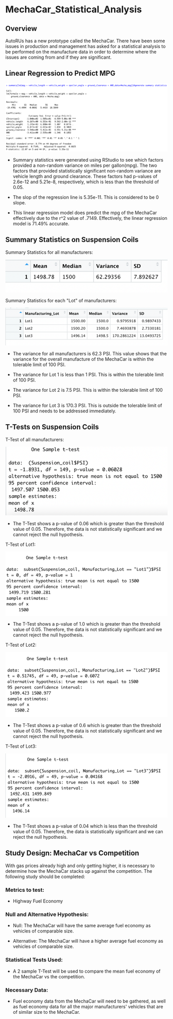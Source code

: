 # MechaCar_Statistical_Analysis

## Overview

 AutoRUs has a new prototype called the MechaCar.  There have been some issues in production and management has asked for a statistical analysis to be performed on the manufacture data in order to determine where the issues are coming from and if they are significant.

## Linear Regression to Predict MPG

![This is an image](https://github.com/JDBrowder523/MechaCar_Statistical_Analysis/blob/main/Images/D1_Summary_Stats_Mecha_mpg.png)

 - Summary statistics were generated using RStudio to see which factors provided a non-random variance on miles per gallon(mpg).  The two factors that provided statistically significant non-random variance are vehicle length and ground clearance.  These factors had p-values of 2.6e-12 and 5.21e-8, respectively, which is less than the threshold of 0.05. 

 - The slop of the regression line is 5.35e-11.  This is considered to be 0 slope.

 - This linear regression model does predict the mpg of the MechaCar effectively due to the r^2 value of .7149. Effectively, the linear regression model is 71.49% accurate.

## Summary Statistics on Suspension Coils

Summary Statistics for all manufacturers:

![This is an image](https://github.com/JDBrowder523/MechaCar_Statistical_Analysis/blob/main/Images/D2_total_summary.png)

Summary Statistics for each "Lot" of manufacturers:

![This is an image](https://github.com/JDBrowder523/MechaCar_Statistical_Analysis/blob/main/Images/D2_Lot_Summary.png)

 - The variance for all manufacturers is 62.3 PSI.  This value shows that the variance for the overall manufacture of the MechaCar is within the tolerable limit of 100 PSI.

 - The variance for Lot 1 is less than 1 PSI.  This is within the tolerable limit of 100 PSI.
 - The variance for Lot 2 is 7.5 PSI.  This is within the tolerable limit of 100 PSI.
 - The variance for Lot 3 is 170.3 PSI.  This is outside the tolerable limit of 100 PSI and needs to be addressed immediately.

## T-Tests on Suspension Coils

T-Test of all manufacturers:

![This is an image](https://github.com/JDBrowder523/MechaCar_Statistical_Analysis/blob/main/Images/D3_tTest_all_manufacturers.png)

 - The T-Test shows a p-value of 0.06 which is greater than the threshold value of 0.05.  Therefore, the data is not statistically significant and we cannot reject the null hypothesis.

T-Test of Lot1:

![This is an image](https://github.com/JDBrowder523/MechaCar_Statistical_Analysis/blob/main/Images/D3_tTest_Lot1.png)

 - The T-Test shows a p-value of 1.0 which is greater than the threshold value of 0.05.  Therefore, the data is not statistically significant and we cannot reject the null hypothesis.

T-Test of Lot2:

![This is an image](https://github.com/JDBrowder523/MechaCar_Statistical_Analysis/blob/main/Images/D3_tTest_Lot2.png)

 - The T-Test shows a p-value of 0.6 which is greater than the threshold value of 0.05.  Therefore, the data is not statistically significant and we cannot reject the null hypothesis.

T-Test of Lot3:

![This is an image](https://github.com/JDBrowder523/MechaCar_Statistical_Analysis/blob/main/Images/D3_tTest_Lot3.png)

 - The T-Test shows a p-value of 0.04 which is less than the threshold value of 0.05.  Therefore, the data is statistically significant and we can reject the null hypothesis.

## Study Design: MechaCar vs Competition

 With gas prices already high and only getting higher, it is necessary to determine how the MechaCar stacks up against the competition. The following study should be completed:

### Metrics to test:

 - Highway Fuel Economy

### Null and Alternative Hypothesis:

 - Null: The MechaCar will have the same average fuel economy as vehicles of comparable size.

 - Alternative: The MechaCar will have a higher average fuel economy as vehicles of comparable size.

### Statistical Tests Used:

 - A 2 sample T-Test will be used to compare the mean fuel economy of the MechaCar vs the competition.

### Necessary Data:

 - Fuel economy data from the MechaCar will need to be gathered, as well as fuel economy data for all the major manufacturers' vehicles that are of similar size to the MechaCar.
